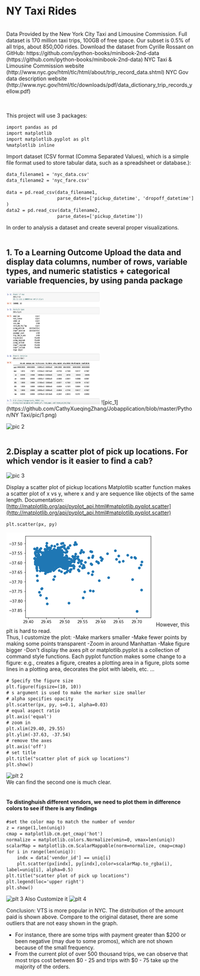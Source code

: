 # NY Taxi Rides
<br/>
Data Provided by the New York City Taxi and Limousine Commission.
Full dataset is 170 million taxi trips, 100GB of free space. Our subset is 0.5% of all trips, about 850,000 rides. Download the dataset from Cyrille Rossant on GitHub: https://github.com/ipython-books/minibook-2nd-data (https://github.com/ipython-books/minibook-2nd-data) NYC Taxi & Limousine Commission website (http://www.nyc.gov/html/tlc/html/about/trip_record_data.shtml) NYC Gov data description website (http://www.nyc.gov/html/tlc/downloads/pdf/data_dictionary_trip_records_yellow.pdf)

<br/><br/>
This project will use 3 packages:

```import numpy as np 
import pandas as pd
import matplotlib
import matplotlib.pyplot as plt 
%matplotlib inline
```
Import dataset (CSV format (Comma Separated Values), which is a simple file format used to store tabular data, such as a spreadsheet or database.):
```
data_filename1 = 'nyc_data.csv' 
data_filename2 = 'nyc_fare.csv'

data = pd.read_csv(data_filename1, 
                   parse_dates=['pickup_datetime', 'dropoff_datetime'] )
data2 = pd.read_csv(data_filename2, 
                   parse_dates=['pickup_datetime'])
```
In order to analysis a dataset and create several proper visualizations.
<br/><br/>

## 1. To a Learning Outcome Upload the data and display data columns, number of rows, variable types, and numeric statistics + categorical variable frequencies, by using panda package
<img src="https://github.com/CathyXueqingZhang/Jobapplication/blob/master/Python/NY Taxi/pic/1.png" width="250" height="300" />
![pic_1](https://github.com/CathyXueqingZhang/Jobapplication/blob/master/Python/NY Taxi/pic/1.png)

![pic 2](/pic/2.png)
<br/><br/>

## 2.Display a scatter plot of pick up locations. For which vendor is it easier to find a cab?
![pic 3](/pic/3.png)

Display a scatter plot of pickup locations Matplotlib scatter function makes a scatter plot of x vs y, where x and y are sequence like objects of the same length. Documentation: [http://matplotlib.org/api/pyplot_api.html#matplotlib.pyplot.scatter](http://matplotlib.org/api/pyplot_api.html#matplotlib.pyplot.scatter)
```
plt.scatter(px, py)
```
![plt 1](pic/output_21_1.png)
However, this plt is hard to read.<br/>
Thus, I customize the plot:
-Make markers smaller
-Make fewer points by making some points transparent
-Zoom in around Manhattan
-Make figure bigger
-Don't display the axes
plt or matplotlib.pyplot is a collection of command style functions. Each pyplot function makes some change to a figure: e.g., creates a figure, creates a plotting area in a figure, plots some lines in a plotting area, decorates the plot with labels, etc. ...<br/>
```
# Specify the figure size
plt.figure(figsize=(10, 10))
# s argument is used to make the marker size smaller
# alpha specifies opacity
plt.scatter(px, py, s=0.1, alpha=0.03)
# equal aspect ratio
plt.axis('equal')
# zoom in
plt.xlim(29.40, 29.55)
plt.ylim(-37.63, -37.54)
# remove the axes
plt.axis('off')
# set title
plt.title("scatter plot of pick up locations")
plt.show()
```
![plt 2](output_23_0.png)<br/>
We can find the second one is much clear.<br/>
<br/>
#### To distinghuish different vendors, we need to plot them in difference colors to see if there is any findings
```uniq = list(set(data['vendor_id']))
#set the color map to match the number of vendor
z = range(1,len(uniq))
cmap = matplotlib.cm.get_cmap('hot')
normalize = matplotlib.colors.Normalize(vmin=0, vmax=len(uniq))
scalarMap = matplotlib.cm.ScalarMappable(norm=normalize, cmap=cmap)
for i in range(len(uniq)):
    indx = data['vendor_id'] == uniq[i]
    plt.scatter(px[indx], py[indx],color=scalarMap.to_rgba(i), label=uniq[i], alpha=0.5)
plt.title("scatter plot of pick up locations")
plt.legend(loc='upper right')
plt.show()
```
![plt 3](output_27_0.png)
Also Customize it
![plt 4](output_28_0.png)

Conclusion: VTS is more popular in NYC. The distribution of the amount paid is shown above. Compare to the original dataset, there are some outliers that are not easy shown in the graph.
- For instance, there are some trips with payment greater than $200 or been negative (may due to some promos), which are not shown because of the small frequency.
- From the current plot of over 500 thousand trips, we can observe that most trips cost between $0 - 25 and trips with $0 - 75 take up the majority of the orders.



